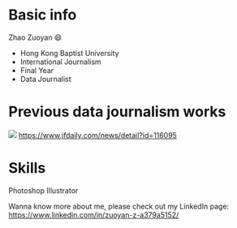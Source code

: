# Basic info

Zhao Zuoyan  :smile:

* Hong Kong Baptist University
* International Journalism
* Final Year
* Data Journalist

# Previous data journalism works

![](https://images.shobserver.com/news/690_390/2018/11/11/1ef2b358-62ac-43ea-9288-1890a93719c5.png)
https://www.jfdaily.com/news/detail?id=116095
  

# Skills

Photoshop Illustrator

Wanna know more about me, please check out my LinkedIn page: https://www.linkedin.com/in/zuoyan-z-a379a5152/
